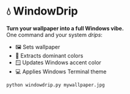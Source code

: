 # 💧 WindowDrip

**Turn your wallpaper into a full Windows vibe.**  
One command and your system *drips*:  
- 🖼️ Sets wallpaper  
- 🎨 Extracts dominant colors  
- 🪟 Updates Windows accent color  
- 💻 Applies Windows Terminal theme  

```
python windowdrip.py mywallpaper.jpg
```
